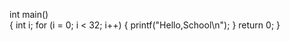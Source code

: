 int main()  
{
  int i;
  for (i = 0; i < 32; i++)
  {
    printf("Hello,School\n");
  }
  return 0;
}


